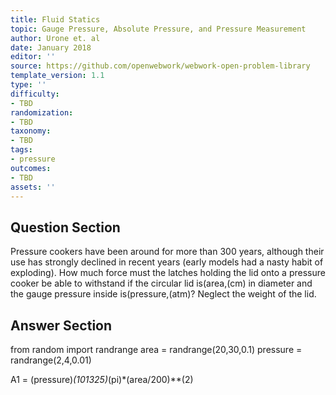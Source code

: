```yaml
---
title: Fluid Statics
topic: Gauge Pressure, Absolute Pressure, and Pressure Measurement
author: Urone et. al
date: January 2018
editor: ''
source: https://github.com/openwebwork/webwork-open-problem-library
template_version: 1.1
type: ''
difficulty:
- TBD
randomization:
- TBD
taxonomy:
- TBD
tags:
- pressure
outcomes:
- TBD
assets: ''
---
```


## Question Section 

Pressure cookers have been around for more than 300 years, although their use has strongly declined in recent years (early models had a nasty habit of exploding). How much force must the latches holding the lid onto a pressure cooker be able to withstand if the circular lid is(area,(cm) in diameter and the gauge pressure inside is(pressure,(atm)? Neglect the weight of the lid.



## Answer Section

from random import randrange
area = randrange(20,30,0.1)
pressure = randrange(2,4,0.01)

A1 = (pressure)*(101325)*(pi)*(area/200)**(2)